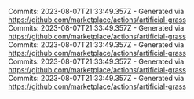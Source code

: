 Commits: 2023-08-07T21:33:49.357Z - Generated via https://github.com/marketplace/actions/artificial-grass
<br>
Commits: 2023-08-07T21:33:49.357Z - Generated via https://github.com/marketplace/actions/artificial-grass
<br>
Commits: 2023-08-07T21:33:49.357Z - Generated via https://github.com/marketplace/actions/artificial-grass
<br>
Commits: 2023-08-07T21:33:49.357Z - Generated via https://github.com/marketplace/actions/artificial-grass
<br>
Commits: 2023-08-07T21:33:49.357Z - Generated via https://github.com/marketplace/actions/artificial-grass
<br>
